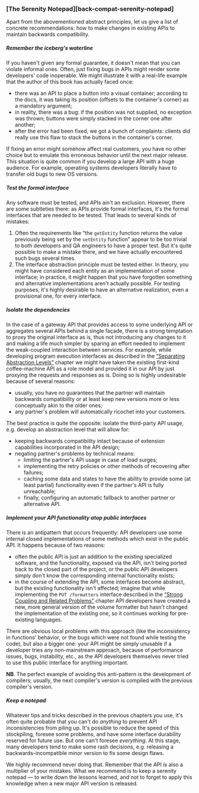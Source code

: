 ### [The Serenity Notepad][back-compat-serenity-notepad]

Apart from the abovementioned abstract principles, let us give a list of concrete recommendations: how to make changes in existing APIs to maintain backwards compatibility.

##### Remember the iceberg's waterline

If you haven't given any formal guarantee, it doesn't mean that you can violate informal ones. Often, just fixing bugs in APIs might render some developers' code inoperable. We might illustrate it with a real-life example that the author of this book has actually faced once:
  * there was an API to place a button into a visual container; according to the docs, it was taking its position (offsets to the container's corner) as a mandatory argument;
  * in reality, there was a bug: if the position was not supplied, no exception was thrown; buttons were simply stacked in the corner one after another;
  * after the error had been fixed, we got a bunch of complaints: clients did really use this flaw to stack the buttons in the container's corner.

If fixing an error might somehow affect real customers, you have no other choice but to emulate this erroneous behavior until the next major release. This situation is quite common if you develop a large API with a huge audience. For example, operating systems developers literally have to transfer old bugs to new OS versions.

##### Test the formal interface

Any software must be tested, and APIs ain't an exclusion. However, there are some subtleties there: as APIs provide formal interfaces, it's the formal interfaces that are needed to be tested. That leads to several kinds of mistakes:

  1. Often the requirements like “the `getEntity` function returns the value previously being set by the `setEntity` function” appear to be too trivial to both developers and QA engineers to have a proper test. But it's quite possible to make a mistake there, and we have actually encountered such bugs several times.
  2. The interface abstraction principle must be tested either. In theory, you might have considered each entity as an implementation of some interface; in practice, it might happen that you have forgotten something and alternative implementations aren't actually possible. For testing purposes, it's highly desirable to have an alternative realization, even a provisional one, for every interface.

##### Isolate the dependencies

In the case of a gateway API that provides access to some underlying API or aggregates several APIs behind a single façade, there is a strong temptation to proxy the original interface as is, thus not introducing any changes to it and making a life much simpler by sparing an effort needed to implement the weak-coupled interaction between services. For example, while developing program execution interfaces as described in the [“Separating Abstraction Levels”](#api-design-separating-abstractions) chapter we might have taken the existing first-kind coffee-machine API as a role model and provided it in our API by just proxying the requests and responses as is. Doing so is highly undesirable because of several reasons:
  * usually, you have no guarantees that the partner will maintain backwards compatibility or at least keep new versions more or less conceptually akin to the older ones;
  * any partner's problem will automatically ricochet into your customers.

The best practice is quite the opposite: isolate the third-party API usage, e.g. develop an abstraction level that will allow for:
  * keeping backwards compatibility intact because of extension capabilities incorporated in the API design;
  * negating partner's problems by technical means:
      * limiting the partner's API usage in case of load surges;
      * implementing the retry policies or other methods of recovering after failures;
      * caching some data and states to have the ability to provide some (at least partial) functionality even if the partner's API is fully unreachable;
      * finally, configuring an automatic fallback to another partner or alternative API.

##### Implement your API functionality atop public interfaces

There is an antipattern that occurs frequently: API developers use some internal closed implementations of some methods which exist in the public API. It happens because of two reasons:
  * often the public API is just an addition to the existing specialized software, and the functionality, exposed via the API, isn't being ported back to the closed part of the project, or the public API developers simply don't know the corresponding internal functionality exists;
  * in the course of extending the API, some interfaces become abstract, but the existing functionality isn't affected; imagine that while implementing the `PUT /formatters` interface described in the [“Strong Coupling and Related Problems”](#back-compat-strong-coupling) chapter API developers have created a new, more general version of the volume formatter but hasn't changed the implementation of the existing one, so it continues working for pre-existing languages.

There are obvious local problems with this approach (like the inconsistency in functions' behavior, or the bugs which were not found while testing the code), but also a bigger one: your API might be simply unusable if a developer tries any non-mainstream approach, because of performance issues, bugs, instability, etc., as the API developers themselves never tried to use this public interface for anything important.

**NB**. The perfect example of avoiding this anti-pattern is the development of compilers; usually, the next compiler's version is compiled with the previous compiler's version.

##### Keep a notepad

Whatever tips and tricks described in the previous chapters you use, it's often quite probable that you can't do *anything* to prevent API inconsistencies from piling up. It's possible to reduce the speed of this stockpiling, foresee some problems, and have some interface durability reserved for future use. But one can't foresee *everything*. At this stage, many developers tend to make some rash decisions, e.g. releasing a backwards-incompatible minor version to fix some design flaws.

We highly recommend never doing that. Remember that the API is also a multiplier of your mistakes. What we recommend is to keep a serenity notepad — to write down the lessons learned, and not to forget to apply this knowledge when a new major API version is released.
